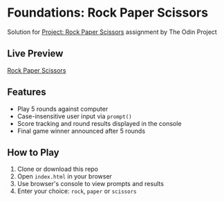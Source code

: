 # Foundations: Rock Paper Scissors
Solution for [Project: Rock Paper Scissors](https://www.theodinproject.com/lessons/foundations-rock-paper-scissors) assignment by The Odin Project

## Live Preview
[Rock Paper Scissors](https://edrzns.github.io/foundations-rock-paper-scissors/)

## Features
- Play 5 rounds against computer
- Case-insensitive user input via `prompt()`
- Score tracking and round results displayed in the console
- Final game winner announced after 5 rounds

## How to Play
1. Clone or download this repo
2. Open `index.html` in your browser
3. Use browser's console to view prompts and results
4. Enter your choice: `rock`, `paper` or `scissors`
